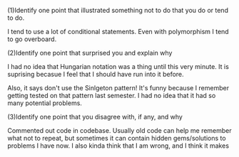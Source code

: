 (1)Identify one point that illustrated something not to do that you do or tend to do.

I tend to use a lot of conditional statements. Even with polymorphism I tend to go overboard. 



(2)Identify one point that surprised you and explain why

I had no idea that Hungarian notation was a thing until this very minute. It is suprising becasue 
I feel that I should have run into it before.

Also, it says don't use the Sinlgeton pattern! It's funny because I remember getting tested on that 
pattern last semester. I had no idea that it had so many potential problems.


(3)Identify one point that you disagree with, if any, and why

Commented out code in codebase. Usually old code can help me remember what not to repeat, but sometimes it can contain hidden gems/solutions to problems I have now.
I also kinda think that I am wrong, and I think it makes
